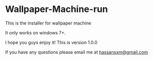 # Wallpaper-Machine-run
This is the installer for wallpaper machine

It only works on windows 7+.

I hope you guys enjoy it! This is version 1.0.0

If you have any questions please email me at 
hassansxm@gmail.com
